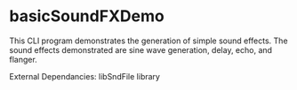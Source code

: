 basicSoundFXDemo
================

This CLI program demonstrates the generation of simple sound effects.  The sound effects demonstrated are sine wave generation, delay, echo, and flanger.

External Dependancies:
	libSndFile library
	

